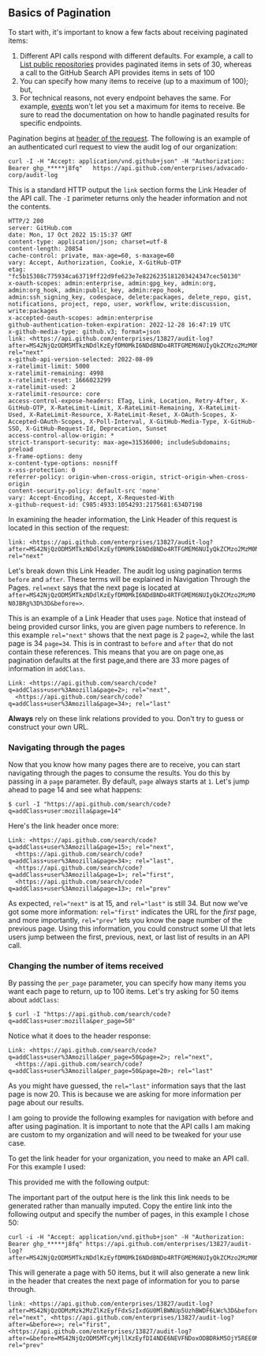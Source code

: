 ## Basics of Pagination

To start with, it's important to know a few facts about receiving paginated items:


1. Different API calls respond with different defaults. For example, a call to
[List public repositories](/rest/reference/repos#list-public-repositories)
provides paginated items in sets of 30, whereas a call to the GitHub Search API
provides items in sets of 100
2. You can specify how many items to receive (up to a maximum of 100); but,
3. For technical reasons, not every endpoint behaves the same. For example,
[events](/rest/reference/activity#events) won't let you set a maximum for items to receive.
Be sure to read the documentation on how to handle paginated results for specific endpoints.


Pagination begins at [header of the request](https://docs.github.com/en/rest/guides/getting-started-with-the-rest-api#about-the-response-code-and-headers). The following is an example of an authenticated curl request to view the audit log of our organization:

```
curl -I -H "Accept: application/vnd.github+json" -H "Authorization: Bearer ghp_*****j8fq"   https://api.github.com/enterprises/advacado-corp/audit-log

```

This is a standard HTTP output the `link` section forms the Link Header of the API call. The `-I` parimeter returns only the header information and not the contents.

```
HTTP/2 200 
server: GitHub.com
date: Mon, 17 Oct 2022 15:15:37 GMT
content-type: application/json; charset=utf-8
content-length: 20854
cache-control: private, max-age=60, s-maxage=60
vary: Accept, Authorization, Cookie, X-GitHub-OTP
etag: "fc5b15308c775934ca63719ff22d9fe623e7e8226235181203424347cec50130"
x-oauth-scopes: admin:enterprise, admin:gpg_key, admin:org, admin:org_hook, admin:public_key, admin:repo_hook, admin:ssh_signing_key, codespace, delete:packages, delete_repo, gist, notifications, project, repo, user, workflow, write:discussion, write:packages
x-accepted-oauth-scopes: admin:enterprise
github-authentication-token-expiration: 2022-12-28 16:47:19 UTC
x-github-media-type: github.v3; format=json
link: <https://api.github.com/enterprises/13827/audit-log?after=MS42NjQzODM5MTkzNDdlKzEyfDM0MkI6NDdBNDo4RTFGMEM6NUIyQkZCMzo2MzM0N0JBRg%3D%3D&before=>; rel="next"
x-github-api-version-selected: 2022-08-09
x-ratelimit-limit: 5000
x-ratelimit-remaining: 4998
x-ratelimit-reset: 1666023299
x-ratelimit-used: 2
x-ratelimit-resource: core
access-control-expose-headers: ETag, Link, Location, Retry-After, X-GitHub-OTP, X-RateLimit-Limit, X-RateLimit-Remaining, X-RateLimit-Used, X-RateLimit-Resource, X-RateLimit-Reset, X-OAuth-Scopes, X-Accepted-OAuth-Scopes, X-Poll-Interval, X-GitHub-Media-Type, X-GitHub-SSO, X-GitHub-Request-Id, Deprecation, Sunset
access-control-allow-origin: *
strict-transport-security: max-age=31536000; includeSubdomains; preload
x-frame-options: deny
x-content-type-options: nosniff
x-xss-protection: 0
referrer-policy: origin-when-cross-origin, strict-origin-when-cross-origin
content-security-policy: default-src 'none'
vary: Accept-Encoding, Accept, X-Requested-With
x-github-request-id: C985:4933:1054293:2175681:634D7198
```

In examining the header information, the Link Header of this request is located in this section of the request:

```
link: <https://api.github.com/enterprises/13827/audit-log?after=MS42NjQzODM5MTkzNDdlKzEyfDM0MkI6NDdBNDo4RTFGMEM6NUIyQkZCMzo2MzM0N0JBRg%3D%3D&before=>; rel="next"
```

Let's break down this Link Header. The audit log using pagination terms `before` and `after`. These terms will be explained in Navigation Through the Pages. `rel=next` says that the next page is located at `after=MS42NjQzODM5MTkzNDdlKzEyfDM0MkI6NDdBNDo4RTFGMEM6NUIyQkZCMzo2MzM0N0JBRg%3D%3D&before=>`. 

This is an example of a Link Header that uses `page`. Notice that instead of being provided cursor links, you are given page numbers to reference. In this example `rel="next"` shows that the next page is 2 `page=2`, while the last page is 34 `page=34`. This is in contrast to `before` and `after` that do not contain these references. This means that you are on page one,as pagination defaults at the first page,and there are 33 more pages of information in `addClass`.

    Link: <https://api.github.com/search/code?q=addClass+user%3Amozilla&page=2>; rel="next",
      <https://api.github.com/search/code?q=addClass+user%3Amozilla&page=34>; rel="last"


**Always** rely on these link relations provided to you. Don't try to guess or construct your own URL.


### Navigating through the pages

Now that you know how many pages there are to receive, you can start navigating
through the pages to consume the results. You do this by passing in a `page`
parameter. By default, `page` always starts at `1`. Let's jump ahead to page 14
and see what happens:

```shell
$ curl -I "https://api.github.com/search/code?q=addClass+user:mozilla&page=14"
```

Here's the link header once more:

    Link: <https://api.github.com/search/code?q=addClass+user%3Amozilla&page=15>; rel="next",
      <https://api.github.com/search/code?q=addClass+user%3Amozilla&page=34>; rel="last",
      <https://api.github.com/search/code?q=addClass+user%3Amozilla&page=1>; rel="first",
      <https://api.github.com/search/code?q=addClass+user%3Amozilla&page=13>; rel="prev"

As expected, `rel="next"` is at 15, and `rel="last"` is still 34. But now we've
got some more information: `rel="first"` indicates the URL for the _first_ page,
and more importantly, `rel="prev"` lets you know the page number of the previous
page. Using this information, you could construct some UI that lets users jump
between the first, previous, next, or last list of results in an API call.

### Changing the number of items received

By passing the `per_page` parameter, you can specify how many items you want
each page to return, up to 100 items. Let's try asking for 50 items about `addClass`:

```shell
$ curl -I "https://api.github.com/search/code?q=addClass+user:mozilla&per_page=50"
```

Notice what it does to the header response:

    Link: <https://api.github.com/search/code?q=addClass+user%3Amozilla&per_page=50&page=2>; rel="next",
      <https://api.github.com/search/code?q=addClass+user%3Amozilla&per_page=50&page=20>; rel="last"

As you might have guessed, the `rel="last"` information says that the last page
is now 20. This is because we are asking for more information per page about
our results.





I am going to provide the following examples for navigation with before and after using pagination. It is important to note that the API calls I am making are custom to my organization and will need to be tweaked for your use case.


To get the link header for your organization, you need to make an API call. For this example I used:



This provided me with the following output:


The important part of the output here is the link this link needs to be generated rather than manually imputed. Copy the entire link into the following output and specify the number of pages, in this example I chose 50:

```
curl -i -H "Accept: application/vnd.github+json" -H "Authorization: Bearer ghp_*****j8fq" https://api.github.com/enterprises/13827/audit-log?after=MS42NjQzODM5MTkzNDdlKzEyfDM0MkI6NDdBNDo4RTFGMEM6NUIyQkZCMzo2MzM0N0JBRg%3D%3D&before=>&per_page=50
```

This will generate a page with 50 items, but it will also generate a new link in the header that creates the next page of information for you to parse through.

```
link: <https://api.github.com/enterprises/13827/audit-log?after=MS42NjQzODMzMzk2MzZlKzEyfFdxSzIxdGU0MlBWNUp5UzhBWDF6LWc%3D&before=>; rel="next", <https://api.github.com/enterprises/13827/audit-log?after=&before=>; rel="first", <https://api.github.com/enterprises/13827/audit-log?after=&before=MS42NjQzODM5MTcyMjllKzEyfDI4NDE6NEVFNDoxODBDRkM5OjY5REE0MzI6NjMzNDdCQUQ%3D>; rel="prev"
```
